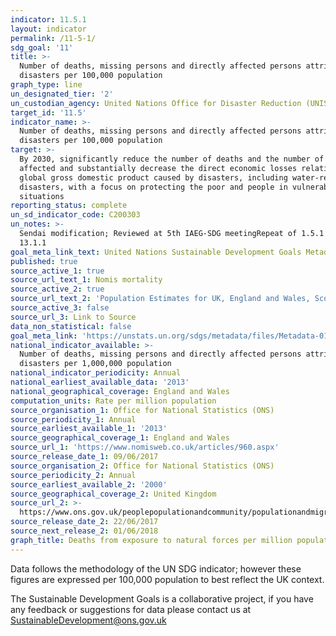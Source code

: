 ```yaml
---
indicator: 11.5.1
layout: indicator
permalink: /11-5-1/
sdg_goal: '11'
title: >-
  Number of deaths, missing persons and directly affected persons attributed to
  disasters per 100,000 population
graph_type: line
un_designated_tier: '2'
un_custodian_agency: United Nations Office for Disaster Reduction (UNISDR)
target_id: '11.5'
indicator_name: >-
  Number of deaths, missing persons and directly affected persons attributed to
  disasters per 100,000 population
target: >-
  By 2030, significantly reduce the number of deaths and the number of people
  affected and substantially decrease the direct economic losses relative to
  global gross domestic product caused by disasters, including water-related
  disasters, with a focus on protecting the poor and people in vulnerable
  situations
reporting_status: complete
un_sd_indicator_code: C200303
un_notes: >-
  Sendai modification; Reviewed at 5th IAEG-SDG meetingRepeat of 1.5.1 and
  13.1.1
goal_meta_link_text: United Nations Sustainable Development Goals Metadata (PDF 225 kB)
published: true
source_active_1: true
source_url_text_1: Nomis mortality
source_active_2: true
source_url_text_2: 'Population Estimates for UK, England and Wales, Scotland and Northern Ireland'
source_active_3: false
source_url_3: Link to Source
data_non_statistical: false
goal_meta_link: 'https://unstats.un.org/sdgs/metadata/files/Metadata-01-05-01.pdf'
national_indicator_available: >-
  Number of deaths, missing persons and directly affected persons attributed to
  disasters per 1,000,000 population
national_indicator_periodicity: Annual
national_earliest_available_data: '2013'
national_geographical_coverage: England and Wales
computation_units: Rate per million population
source_organisation_1: Office for National Statistics (ONS)
source_periodicity_1: Annual
source_earliest_available_1: '2013'
source_geographical_coverage_1: England and Wales
source_url_1: 'https://www.nomisweb.co.uk/articles/960.aspx'
source_release_date_1: 09/06/2017
source_organisation_2: Office for National Statistics (ONS)
source_periodicity_2: Annual
source_earliest_available_2: '2000'
source_geographical_coverage_2: United Kingdom
source_url_2: >-
  https://www.ons.gov.uk/peoplepopulationandcommunity/populationandmigration/populationestimates/datasets/populationestimatesforukenglandandwalesscotlandandnorthernireland
source_release_date_2: 22/06/2017
source_next_release_2: 01/06/2018
graph_title: Deaths from exposure to natural forces per million population
---
```

Data follows the methodology of the UN SDG indicator; however these figures are expressed per 100,000 population to best reflect the UK context. 

The Sustainable Development Goals is a collaborative project, if you have any feedback or suggestions for data please contact us at SustainableDevelopment@ons.gov.uk